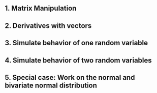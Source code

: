 ## 1. Matrix Manipulation

## 2. Derivatives with vectors

## 3. Simulate behavior of one random variable

## 4. Simulate behavior of two random variables

## 5. Special case: Work on the normal and bivariate normal distribution